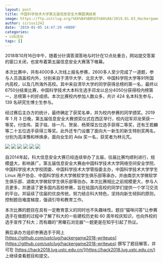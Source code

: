 ```yaml
---
layout: post
title: 中国科学技术大学第五届信息安全大赛圆满结束
image: https://ftp.ustclug.org/%E6%B4%BB%E5%8A%A8/2019.01.03_Hackergame_%E9%A2%81%E5%A5%96/DSC_0494.JPG
author: sirius1242
date: '2019-01-05 14:47:29 +0800'
categories:
- LUG活动
tags: []
---
```


2018年10月16日中午，随着分针滴答滴答地与时针在12点处重合，网站提交答案的窗口关闭，也宣布着第五届信息安全大赛落下帷幕。

本次比赛中，共有4000多人次线上报名参赛，2600多人至少完成了一道题，参与人员涵盖校内外，分别来自于清华大学、北京大学、中国科学院大学等91所国内高校，以及几所海外高校。其中来自清华大学的同学获得总榜的第一名，最终以6750分结束比赛，中国科学技术大本科生选手邓龙以总分4050分获得校内榜第一，总榜第十的好成绩。本次比赛校内参加人数众多，共计 424 名本科生参与，139 名研究生博士生参与。

经过赛后主办方的统计，最终确定了获奖名单，并为校内参赛的同学颁奖。2019 年 1 月 3 日晚，第五届信息安全大赛颁奖仪式在西区举行，校内冠军邓龙荣获一等奖，付佳伟、莫子铭、徐一凡、贺泉、杨荣琛五位选手获得二等奖，还有王若麟等二十五位选手获得三等奖。此外还专门设置了面向大一新生的新生特别奖两名，分别为高泽豫和林焕承，面向女生的 Ada 奖一名，获奖者为林元芃。

![](https://ftp.ustclug.org/%E6%B4%BB%E5%8A%A8/2019.01.03_Hackergame_%E9%A2%81%E5%A5%96/DSC_0479.JPG)
![](https://ftp.ustclug.org/%E6%B4%BB%E5%8A%A8/2019.01.03_Hackergame_%E9%A2%81%E5%A5%96/DSC_0486.JPG)
![](https://ftp.ustclug.org/%E6%B4%BB%E5%8A%A8/2019.01.03_Hackergame_%E9%A2%81%E5%A5%96/DSC_0494.JPG)
![](https://ftp.ustclug.org/%E6%B4%BB%E5%8A%A8/2019.01.03_Hackergame_%E9%A2%81%E5%A5%96/DSC_0497.JPG)
![](https://ftp.ustclug.org/%E6%B4%BB%E5%8A%A8/2019.01.03_Hackergame_%E9%A2%81%E5%A5%96/DSC_0512.JPG)
![](https://ftp.ustclug.org/%E6%B4%BB%E5%8A%A8/2019.01.03_Hackergame_%E9%A2%81%E5%A5%96/DSC_0517.JPG)

自2014年起，科大信息安全大赛已经连续举办了五届，往届比赛均顺利进行，规模盛大，影响甚广。第五届信息安全大赛由中国科学技术大学网络空间安全学院、中国科学技术大学校团委、中国科学技术大学管指委主办，中国科学技术大学学生 Linux 用户协会、中国科学技术大学微软学生俱乐部等承办，并由南京大学微软学生俱乐部、湖南大学微软学生俱乐部等协办。本次比赛相比之前规模更大，参与人员更多，并邀请了更多国内高校参赛，旨在给国内高校的同学们提供一个学习交流的平台。并延续了往届的优良传统，努力结合科大特色，坚持向新生倾斜的原则，控制题目难度梯度，强调引导和教育工作。

本次比赛的题目在具有一定教育意义的同时也不失趣味性。题目“猫咪问答”让参赛选手在做题的过程中了解了科大的一些建校历史和 60 周年校庆知识，也向外校的选手宣传了科大；而有趣的“黑曜石浏览器”一题更是在知乎引起了热议。

赛后承办方组织参赛选手于网上 [https://github.com/ustclug/hackergame2018-writeups](https://github.com/ustclug/hackergame2018-writeups) 撰写了题目解答，并可在 [https://hack2018.lug.ustc.edu.cn/](https://hack2018.lug.ustc.edu.cn/) 上继续查看题目和提交。